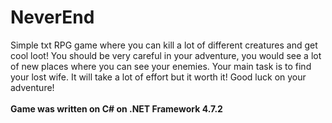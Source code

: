 # NeverEnd
Simple txt RPG game where you can kill a lot of different creatures and get cool loot! You should be very careful in your adventure, you would see a lot of new places where you can see your enemies. Your main task is to find your lost wife. It will take a lot of effort but it worth it! Good luck on your adventure!
<br></br>
<b>Game was written on C# on .NET Framework 4.7.2</b>
